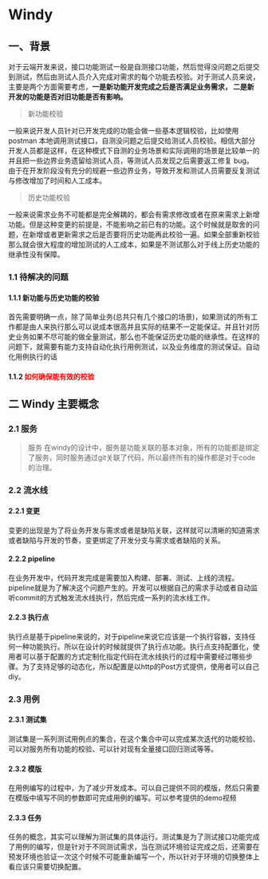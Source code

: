 # Windy

## 一、背景

对于云端开发来说，接口功能测试一般是自测接口功能，然后觉得没问题之后提交到测试，然后由测试人员介入完成对需求的每个功能去校验。对于测试人员来说，主要是两个方面需要考虑，<span style="font-weight:900">一是新功能开发完成之后是否满足业务需求， 二是新开发的功能是否对旧功能是否有影响。</span>
<br/>

> 新功能校验

一般来说开发人员针对已开发完成的功能会做一些基本逻辑校验，比如使用 postman 本地调用测试接口，自测没问题之后提交给测试人员校验。相信大部分开发人员都是这样，在这种模式下自测的业务场景和实际调用的场景是比较单一的并且把一些边界业务遗留给测试人员，等测试人员发现之后需要返工修复 bug。由于在开发阶段没有充分的规避一些边界业务，导致开发和测试人员需要反复测试与修改增加了时间和人工成本。

> 历史功能校验

一般来说需求业务不可能都是完全解耦的，都会有需求修改或者在原来需求上新增功能。但是这种变更的前提是，不能影响之前已有的功能。这个时候就是取舍的问题，在新增或者更新需求之后是否要将历史功能再此校验一遍。如果全部重新校验那么就会很大程度的增加测试的人工成本，如果是不测试那么对于线上历史功能的继承性没有保障。

### 1.1 待解决的问题

#### 1.1.1 新功能与历史功能的校验

首先需要明确一点，除了简单业务(总共只有几个接口的场景)，如果测试的所有工作都是由人来执行那么可以说成本很高并且实际的结果不一定能保证。并且针对历史业务如果不尽可能的做全量测试，那么也不能保证历史功能的继承性。在这样的问题下，就需要有能力支持自动化执行用例测试，以及业务维度的测试保证。自动化用例执行的话

#### 1.1.2 <span style="color:red">如何确保能有效的校验</span>

## 二 Windy 主要概念

### 2.1 服务
> 服务
在windy的设计中，服务是功能关联的基本对象，所有的功能都是绑定了服务，同时服务通过git关联了代码，所以最终所有的操作都是对于code的治理。

### 2.2 流水线

#### 2.2.1 变更
变更的出现是为了将业务开发与需求或者是缺陷关联，这样就可以清晰的知道需求或者缺陷与开发的节奏，变更绑定了开发分支与需求或者缺陷的关系。

#### 2.2.2 pipeline
在业务开发中，代码开发完成是需要加入构建、部署、测试、上线的流程。pipeline就是为了解决这个问题产生的。开发可以根据自己的需求手动或者自动监听commit的方式触发流水线执行，然后完成一系列的流水线工作。

#### 2.2.3 执行点
执行点是基于pipeline来说的，对于pipeline来说它应该是一个执行容器，支持任何一种功能执行。所以在设计的时候就提供了执行点功能。执行点支持配置化，使用者可以基于配置的方式定制化指定代码在流水线执行的过程中需要经过哪些步骤。为了支持足够的动态化，所以配置是以http的Post方式提供，使用者可以自己diy。

### 2.3 用例
#### 2.3.1 测试集
测试集是一系列测试用例点的集合，在这个集合中可以完成某次迭代的功能校验、可以对服务所有功能的校验、可以针对现有全量接口回归测试等等。

#### 2.3.2 模版
在用例编写的过程中，为了减少开发成本。可以自己提供不同的模版，然后只需要在模版中填写不同的参数即可完成用例的编写。可以参考提供的demo视频

#### 2.3.3 任务
任务的概念，其实可以理解为测试集的具体运行。测试集是为了测试接口功能完成了用例的编写，但是针对于不同测试需求，当在测试环境验证完成之后，还需要在预发环境也验证一次这个时候不可能重新编写一个，所以针对于环境的切换整体上看应该只需要切换配置。

